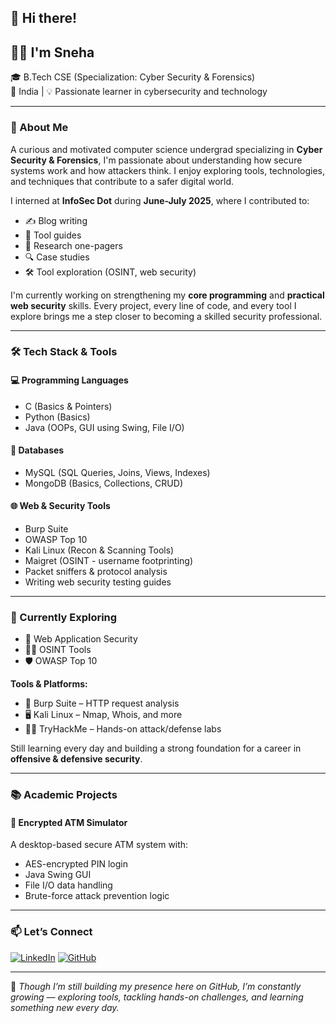 ## 👋 Hi there!  
## 👩‍💻 I'm Sneha  
🎓 B.Tech CSE (Specialization: Cyber Security & Forensics)  
📍 India | 💡 Passionate learner in cybersecurity and technology  

---

### 🌟 About Me

A curious and motivated computer science undergrad specializing in **Cyber Security & Forensics**, I'm passionate about understanding how secure systems work and how attackers think. I enjoy exploring tools, technologies, and techniques that contribute to a safer digital world.

I interned at **InfoSec Dot** during **June-July 2025**, where I contributed to:
- ✍️ Blog writing
- 📝 Tool guides
- 📄 Research one-pagers
- 🔍 Case studies
- 🛠️ Tool exploration (OSINT, web security)

I'm currently working on strengthening my **core programming** and **practical web security** skills. Every project, every line of code, and every tool I explore brings me a step closer to becoming a skilled security professional.

---

### 🛠️ Tech Stack & Tools

#### 💻 Programming Languages
- C (Basics & Pointers)  
- Python (Basics)  
- Java (OOPs, GUI using Swing, File I/O)  

#### 🧠 Databases
- MySQL (SQL Queries, Joins, Views, Indexes)  
- MongoDB (Basics, Collections, CRUD)  

#### 🌐 Web & Security Tools
- Burp Suite  
- OWASP Top 10  
- Kali Linux (Recon & Scanning Tools)  
- Maigret (OSINT - username footprinting)  
- Packet sniffers & protocol analysis  
- Writing web security testing guides  

---

### 🚀 Currently Exploring

- 🔐 Web Application Security  
- 🕵️‍♀️ OSINT Tools  
- 🛡️ OWASP Top 10
  
**Tools & Platforms:**
- 🧰 Burp Suite – HTTP request analysis  
- 🖥️ Kali Linux – Nmap, Whois, and more  
- 🧑‍💻 TryHackMe – Hands-on attack/defense labs  

Still learning every day and building a strong foundation for a career in **offensive & defensive security**.

---

### 📚 Academic Projects

#### 🔐 Encrypted ATM Simulator
A desktop-based secure ATM system with:
- AES-encrypted PIN login  
- Java Swing GUI  
- File I/O data handling  
- Brute-force attack prevention logic  

---

### 📫 Let’s Connect

[![LinkedIn](https://img.shields.io/badge/LinkedIn-blue?logo=linkedin&style=for-the-badge)](https://www.linkedin.com/in/sneha-887913334/)    [![GitHub](https://img.shields.io/badge/GitHub-black?logo=github&style=for-the-badge)](https://github.com/snehanandanewuser)

---

🌱 *Though I’m still building my presence here on GitHub, I’m constantly growing — exploring tools, tackling hands-on challenges, and learning something new every day.*
